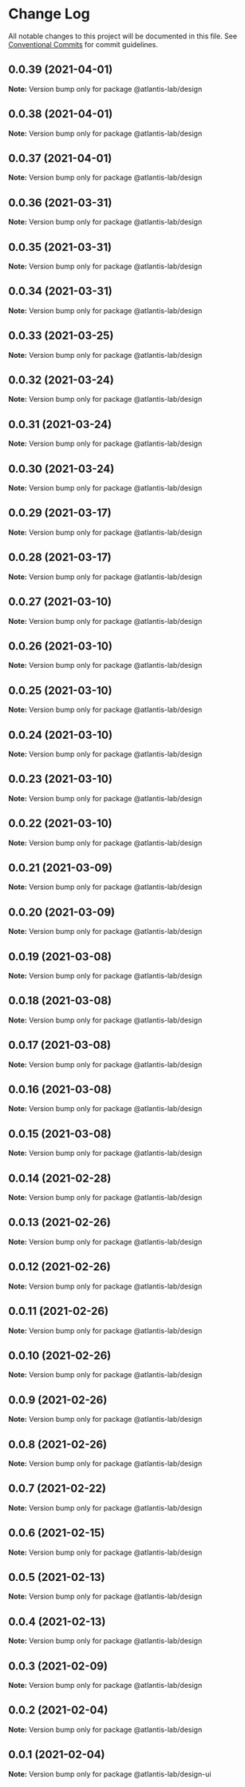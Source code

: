 # Change Log

All notable changes to this project will be documented in this file.
See [Conventional Commits](https://conventionalcommits.org) for commit guidelines.

## 0.0.39 (2021-04-01)

**Note:** Version bump only for package @atlantis-lab/design





## 0.0.38 (2021-04-01)

**Note:** Version bump only for package @atlantis-lab/design





## 0.0.37 (2021-04-01)

**Note:** Version bump only for package @atlantis-lab/design





## 0.0.36 (2021-03-31)

**Note:** Version bump only for package @atlantis-lab/design





## 0.0.35 (2021-03-31)

**Note:** Version bump only for package @atlantis-lab/design





## 0.0.34 (2021-03-31)

**Note:** Version bump only for package @atlantis-lab/design





## 0.0.33 (2021-03-25)

**Note:** Version bump only for package @atlantis-lab/design





## 0.0.32 (2021-03-24)

**Note:** Version bump only for package @atlantis-lab/design





## 0.0.31 (2021-03-24)

**Note:** Version bump only for package @atlantis-lab/design





## 0.0.30 (2021-03-24)

**Note:** Version bump only for package @atlantis-lab/design





## 0.0.29 (2021-03-17)

**Note:** Version bump only for package @atlantis-lab/design





## 0.0.28 (2021-03-17)

**Note:** Version bump only for package @atlantis-lab/design





## 0.0.27 (2021-03-10)

**Note:** Version bump only for package @atlantis-lab/design





## 0.0.26 (2021-03-10)

**Note:** Version bump only for package @atlantis-lab/design





## 0.0.25 (2021-03-10)

**Note:** Version bump only for package @atlantis-lab/design





## 0.0.24 (2021-03-10)

**Note:** Version bump only for package @atlantis-lab/design





## 0.0.23 (2021-03-10)

**Note:** Version bump only for package @atlantis-lab/design





## 0.0.22 (2021-03-10)

**Note:** Version bump only for package @atlantis-lab/design





## 0.0.21 (2021-03-09)

**Note:** Version bump only for package @atlantis-lab/design





## 0.0.20 (2021-03-09)

**Note:** Version bump only for package @atlantis-lab/design





## 0.0.19 (2021-03-08)

**Note:** Version bump only for package @atlantis-lab/design





## 0.0.18 (2021-03-08)

**Note:** Version bump only for package @atlantis-lab/design





## 0.0.17 (2021-03-08)

**Note:** Version bump only for package @atlantis-lab/design





## 0.0.16 (2021-03-08)

**Note:** Version bump only for package @atlantis-lab/design





## 0.0.15 (2021-03-08)

**Note:** Version bump only for package @atlantis-lab/design





## 0.0.14 (2021-02-28)

**Note:** Version bump only for package @atlantis-lab/design





## 0.0.13 (2021-02-26)

**Note:** Version bump only for package @atlantis-lab/design





## 0.0.12 (2021-02-26)

**Note:** Version bump only for package @atlantis-lab/design





## 0.0.11 (2021-02-26)

**Note:** Version bump only for package @atlantis-lab/design





## 0.0.10 (2021-02-26)

**Note:** Version bump only for package @atlantis-lab/design





## 0.0.9 (2021-02-26)

**Note:** Version bump only for package @atlantis-lab/design





## 0.0.8 (2021-02-26)

**Note:** Version bump only for package @atlantis-lab/design





## 0.0.7 (2021-02-22)

**Note:** Version bump only for package @atlantis-lab/design





## 0.0.6 (2021-02-15)

**Note:** Version bump only for package @atlantis-lab/design





## 0.0.5 (2021-02-13)

**Note:** Version bump only for package @atlantis-lab/design





## 0.0.4 (2021-02-13)

**Note:** Version bump only for package @atlantis-lab/design





## 0.0.3 (2021-02-09)

**Note:** Version bump only for package @atlantis-lab/design





## 0.0.2 (2021-02-04)

**Note:** Version bump only for package @atlantis-lab/design





## 0.0.1 (2021-02-04)

**Note:** Version bump only for package @atlantis-lab/design-ui
